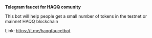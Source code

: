 <b>Telegram faucet for HAQQ comunity</b>

This bot will help people get a small number of tokens in the testnet or mainnet HAQQ blockchain

Link: https://t.me/haqqfaucetbot

